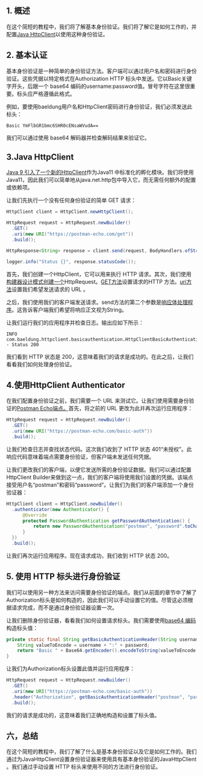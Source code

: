 ## 1. 概述

在这个简短的教程中，我们将了解基本身份验证。我们将了解它是如何工作的，并配置[Java HttpClient](https://www.baeldung.com/java-9-http-client)以使用这种身份验证。

## 2. 基本认证

基本身份验证是一种简单的身份验证方法。客户端可以通过用户名和密码进行身份验证。这些凭据以特定格式在Authorization HTTP 标头中发送。它以Basic关键字开头，后跟一个 base64 编码的username:password值。冒号字符在这里很重要。标头应严格遵循此格式。

例如，要使用baeldung用户名和HttpClient密码进行身份验证，我们必须发送此标头：

```plaintext
Basic YmFlbGR1bmc6SHR0cENsaWVudA==
```

我们可以通过使用 base64 解码器并检查解码结果来验证它。

## 3.Java HttpClient

[Java 9 引入了一个新的HttpClient](https://www.baeldung.com/java-9-http-client)作为Java11 中标准化的孵化模块。我们将使用Java11，因此我们可以简单地从java.net.http包中导入它，而无需任何额外的配置或依赖项。

让我们先执行一个没有任何身份验证的简单 GET 请求：

```java
HttpClient client = HttpClient.newHttpClient();

HttpRequest request = HttpRequest.newBuilder()
  .GET()
  .uri(new URI("https://postman-echo.com/get"))
  .build();

HttpResponse<String> response = client.send(request, BodyHandlers.ofString());

logger.info("Status {}", response.statusCode());
```

首先，我们创建一个HttpClient，它可以用来执行 HTTP 请求。其次，我们使用 [构建器设计模式创建一个](https://www.baeldung.com/creational-design-patterns#builder)HttpRequest。[GET](https://www.baeldung.com/java-9-http-client#2-specifying-the-http-method)[方法](https://www.baeldung.com/java-9-http-client#2-specifying-the-http-method)设置请求的HTTP 方法。[uri](https://www.baeldung.com/java-9-http-client#1-setting-uri)[方法](https://www.baeldung.com/java-9-http-client#1-setting-uri)设置我们希望发送请求的 URL 。

之后，我们使用我们的客户端发送请求。send方法的第二个参数是[响应体处理程序](https://www.baeldung.com/java-9-http-client#1-handling-response-body)。这告诉客户端我们希望将响应正文视为String。

让我们运行我们的应用程序并检查日志。输出应如下所示：

```plaintext
INFO com.baeldung.httpclient.basicauthentication.HttpClientBasicAuthentication - Status 200
```

我们看到 HTTP 状态是 200，这意味着我们的请求是成功的。在此之后，让我们看看我们如何处理身份验证。

## 4.使用HttpClient Authenticator

在我们配置身份验证之前，我们需要一个 URL 来测试它。让我们使用需要身份验证的[Postman Echo端点。](https://learning.postman.com/docs/developer/echo-api/)首先，将之前的 URL 更改为此并再次运行应用程序：

```java
HttpRequest request = HttpRequest.newBuilder()
  .GET()
  .uri(new URI("https://postman-echo.com/basic-auth"))
  .build();
```

让我们检查日志并查找状态代码。这次我们收到了 HTTP 状态 401“未授权”。此响应代码意味着端点需要身份验证，但客户端未发送任何凭据。

让我们更改我们的客户端，以便它发送所需的身份验证数据。我们可以通过配置HttpClient Builder来做到这一点，我们的客户端将使用我们设置的凭据。该端点接受用户名“postman”和密码“password”。让我们为我们的客户端添加一个身份验证器：

```java
HttpClient client = HttpClient.newBuilder()
  .authenticator(new Authenticator() {
      @Override
      protected PasswordAuthentication getPasswordAuthentication() {
          return new PasswordAuthentication("postman", "password".toCharArray());
      }
  })
  .build();

```

让我们再次运行应用程序。现在请求成功，我们收到 HTTP 状态 200。

## 5. 使用 HTTP 标头进行身份验证

我们可以使用另一种方法来访问需要身份验证的端点。我们从前面的章节中了解了Authorization标头是如何构造的，因此我们可以手动设置它的值。尽管这必须根据请求完成，而不是通过身份验证器设置一次。

让我们删除身份验证器，看看我们如何设置请求标头。我们需要使用[base64 编码](https://www.baeldung.com/java-base64-encode-and-decode#1-java-8-basic-base64)构造标头值：

```java
private static final String getBasicAuthenticationHeader(String username, String password) {
    String valueToEncode = username + ":" + password;
    return "Basic " + Base64.getEncoder().encodeToString(valueToEncode.getBytes());
}

```

让我们为Authorization标头设置此值并运行应用程序：

```java
HttpRequest request = HttpRequest.newBuilder()
  .GET()
  .uri(new URI("https://postman-echo.com/basic-auth"))
  .header("Authorization", getBasicAuthenticationHeader("postman", "password"))
  .build();
```

我们的请求是成功的，这意味着我们正确地构造和设置了标头值。

## 六，总结

在这个简短的教程中，我们了解了什么是基本身份验证以及它是如何工作的。我们通过为JavaHttpClient设置身份验证器来使用具有基本身份验证的JavaHttpClient 。我们通过手动设置 HTTP 标头来使用不同的方法进行身份验证。